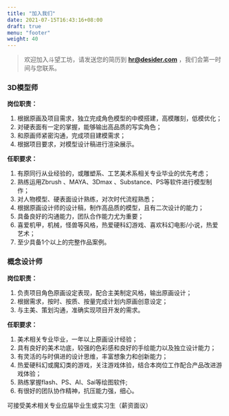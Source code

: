 ```yaml
---
title: "加入我们"
date: 2021-07-15T16:43:16+08:00
draft: true
menu: "footer"
weight: 40
---
```


> 欢迎加入斗望工坊，请发送您的简历到 **hr@desider.com** ，我们会第一时间与您联系。

### 3D模型师

**岗位职责：**

1. 根据原画及项目需求，独立完成角色模型的中模搭建，高模雕刻，低模优化；
2. 对硬表面有一定的掌握，能够输出高品质的写实角色；
3. 和原画师紧密沟通，完成项目建模需求；
4. 根据项目要求，对模型设计稿进行渲染展示。

**任职要求：**

1. 有原同行从业经验的，或雕塑系、工艺美术系相关专业毕业的优先考虑；
2. 熟练运用Zbrush 、MAYA、3Dmax 、Substance、PS等软件进行模型制作；
3. 对人物模型、硬表面设计熟练，对次时代流程熟悉；
4. 根据原画设计师的设计稿，制作高品质的模型，且有二次设计的能力；
5. 具备良好的沟通能力，团队合作能力尤为重要；
6. 喜爱机甲，机械，怪兽等风格，热爱硬科幻游戏、喜欢科幻电影/小说，热爱艺术；
7. 至少具备1个以上的完整作品案例。

### 概念设计师

**岗位职责：** 
1. 负责项目角色原画设定表现，配合主美制定风格，输出原画设计；
2. 根据需求，按时、按质、按量完成计划内原画创意设定；
3. 与主美、策划沟通，准确实现项目开发的需求。

**任职要求：**
1. 美术相关专业毕业，一年以上原画设计经验；
2. 具有良好的美术功底，较强的色彩感和良好的手绘能力以及独立设计能力；
3. 有灵活的与时俱进的设计思维，丰富想象力和创新能力；
4. 热爱硬科幻或魔幻类的游戏，关注游戏体验，结合本岗位工作配合产品改进游戏体验；
5. 熟练掌握flash、PS、AI、Sai等绘图软件;
6. 有很好的团队协作精神，抗压能力强，细心。

可接受美术相关专业应届毕业生或实习生（薪资面议）

